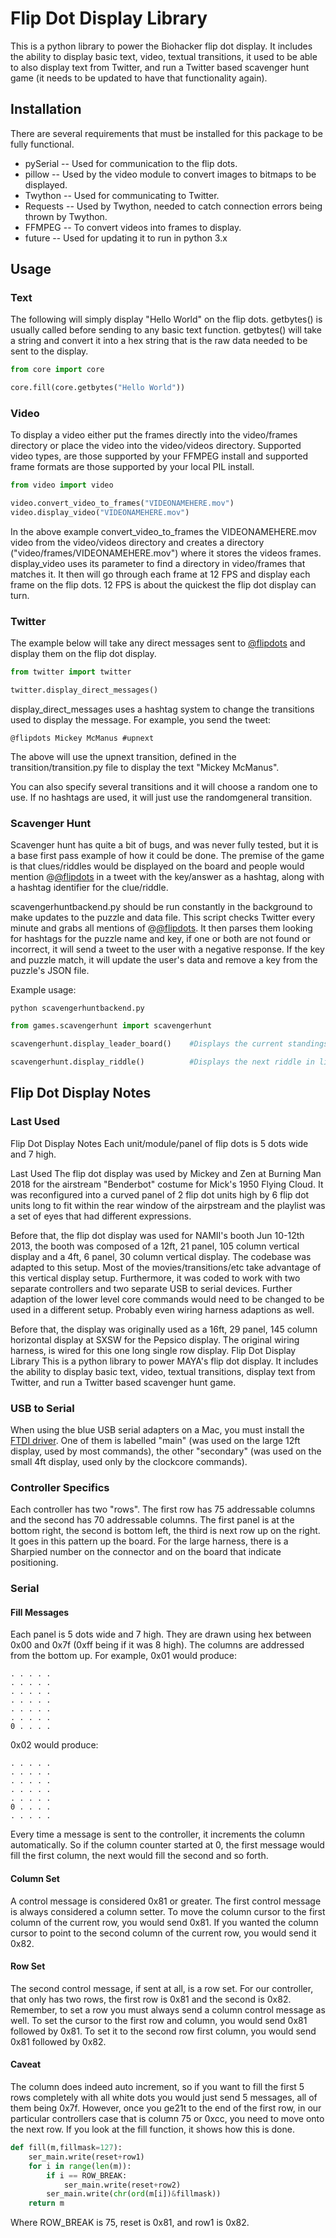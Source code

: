# Flip Dot Display Library #

This is a python library to power the Biohacker flip dot display. It includes the ability to display basic text, video,
textual transitions, it used to be able to also display text from Twitter, and run a Twitter based scavenger hunt game (it needs to be updated to have that functionality again).

## Installation ##

There are several requirements that must be installed for this package to be fully functional.

*   pySerial -- Used for communication to the flip dots.
*   pillow -- Used by the video module to convert images to bitmaps to be displayed.
*   Twython -- Used for communicating to Twitter.
*   Requests -- Used by Twython, needed to catch connection errors being thrown by Twython.
*   FFMPEG -- To convert videos into frames to display.
*   future -- Used for updating it to run in python 3.x


## Usage ##

### Text ###

The following will simply display "Hello World" on the flip dots. getbytes() is usually called before sending to any
basic text function. getbytes() will take a string and convert it into a hex string that is the raw data needed to be
sent to the display.

```python
from core import core

core.fill(core.getbytes("Hello World"))
```

### Video ###

To display a video either put the frames directly into the video/frames directory or place the video into the
video/videos directory. Supported video types, are those supported by your FFMPEG install and supported frame formats
are those supported by your local PIL install.

```python
from video import video

video.convert_video_to_frames("VIDEONAMEHERE.mov")
video.display_video("VIDEONAMEHERE.mov")
```

In the above example convert_video_to_frames the VIDEONAMEHERE.mov video from the video/videos directory and creates
a directory ("video/frames/VIDEONAMEHERE.mov") where it stores the videos frames. display_video uses its parameter to
find a directory in video/frames that matches it. It then will go through each frame at 12 FPS and display each frame
on the flip dots. 12 FPS is about the quickest the flip dot display can turn.

### Twitter ###

The example below will take any direct messages sent to [@flipdots](https://twitter.com/flipdots) and display them
on the flip dot display.

```python
from twitter import twitter

twitter.display_direct_messages()
```

display_direct_messages uses a hashtag system to change the transitions used to display the message. For example, you
send the tweet:

```
@flipdots Mickey McManus #upnext
```

The above will use the upnext transition, defined in the transition/transition.py file to display the text
"Mickey McManus".

You can also specify several transitions and it will choose a random one to use. If no hashtags are used, it will just
use the randomgeneral transition.

### Scavenger Hunt ###

Scavenger hunt has quite a bit of bugs, and was never fully tested, but it is a base first pass example of how it could
be done. The premise of the game is that clues/riddles would be displayed on the board and people would mention
@[@flipdots](https://twitter.com/flipdots) in a tweet with the key/answer as a hashtag, along with a hashtag identifier
for the clue/riddle.

scavengerhuntbackend.py should be run constantly in the background to make updates to the puzzle and data file. This
script checks Twitter every minute and grabs all mentions of @[@flipdots](https://twitter.com/flipdots). It then parses
them looking for hashtags for the puzzle name and key, if one or both are not found or incorrect, it will send a tweet
to the user with a negative response. If the key and puzzle match, it will update the user's data and remove a key from
the puzzle's JSON file.

Example usage:

```
python scavengerhuntbackend.py
```

```python
from games.scavengerhunt import scavengerhunt

scavengerhunt.display_leader_board()    #Displays the current standings

scavengerhunt.display_riddle()          #Displays the next riddle in line
```

## Flip Dot Display Notes ##

### Last Used ###
Flip Dot Display Notes Each unit/module/panel of flip dots is 5 dots wide and 7 high.

Last Used The flip dot display was used by Mickey and Zen at Burning Man 2018 for the airstream "Benderbot" costume for Mick's 1950 Flying Cloud. It was reconfigured into a curved panel of 2 flip dot units high by 6 flip dot units long to fit within the rear window of the airpstream and the playlist was a set of eyes that had different expressions.

Before that, the flip dot display was used for NAMII's booth Jun 10-12th 2013, the booth was composed of a 12ft, 21 panel, 105 column vertical display and a 4ft, 6 panel, 30 column vertical display. The codebase was adapted to this setup. Most of the movies/transitions/etc take advantage of this vertical display setup. Furthermore, it was coded to work with two separate controllers and two separate USB to serial devices. Further adaption of the lower level core commands would need to be changed to be used in a different setup. Probably even wiring harness adaptions as well.

Before that, the display was originally used as a 16ft, 29 panel, 145 column horizontal display at SXSW for the Pepsico display. The original wiring harness, is wired for this one long single row display. Flip Dot Display Library This is a python library to power MAYA's flip dot display. It includes the ability to display basic text, video, textual transitions, display text from Twitter, and run a Twitter based scavenger hunt game.


### USB to Serial ###

When using the blue USB serial adapters on a Mac, you must install the
[FTDI driver](http://www.ftdichip.com/Drivers/VCP.htm). One of them is labelled "main"
(was used on the large 12ft display, used by most commands), the other "secondary"
(was used on the small 4ft display, used only by the clockcore commands).

### Controller Specifics ###

Each controller has two "rows". The first row has 75 addressable columns and the second has 70 addressable columns. The
first panel is at the bottom right, the second is bottom left, the third is next row up on the right. It goes in this
pattern up the board. For the large harness, there is a Sharpied number on the connector and on the board that indicate
positioning.


### Serial ###

#### Fill Messages ####

Each panel is 5 dots wide and 7 high. They are drawn using hex between 0x00 and 0x7f (0xff being if
it was 8 high). The columns are addressed from the bottom up. For example, 0x01 would produce:

```
. . . . .
. . . . .
. . . . .
. . . . .
. . . . .
. . . . .
0 . . . .
```

0x02 would produce:

```
. . . . .
. . . . .
. . . . .
. . . . .
. . . . .
0 . . . .
. . . . .
```

Every time a message is sent to the controller, it increments the column automatically. So if the column counter started
at 0, the first message would fill the first column, the next would fill the second and so forth.

#### Column Set ####

A control message is considered 0x81 or greater. The first control message is always considered a column setter. To move
the column cursor to the first column of the current row, you would send 0x81. If you wanted the column cursor to point
to the second column of the current row, you would send it 0x82.

#### Row Set ####

The second control message, if sent at all, is a row set. For our controller, that only has two rows, the first row is
0x81 and the second is 0x82. Remember, to set a row you must always send a column control message as well. To set the
cursor to the first row and column, you would send 0x81 followed by 0x81. To set it to the second row first column, you
would send 0x81 followed by 0x82.

#### Caveat ####

The column does indeed auto increment, so if you want to fill the first 5 rows completely with all white dots you would
just send 5 messages, all of them being 0x7f. However, once you ge21t to the end of the first row, in our particular
controllers case that is column 75 or 0xcc, you need to move onto the next row. If you look at the fill function,
it shows how this is done.

```python
def fill(m,fillmask=127):
    ser_main.write(reset+row1)
    for i in range(len(m)):
        if i == ROW_BREAK:
            ser_main.write(reset+row2)
        ser_main.write(chr(ord(m[i])&fillmask))
    return m
```

Where ROW_BREAK is 75, reset is 0x81, and row1 is 0x82.


